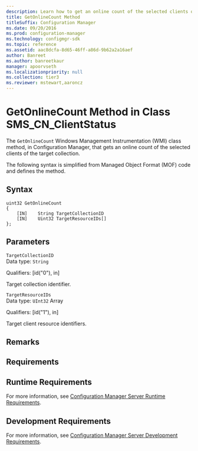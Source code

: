```yaml
---
description: Learn how to get an online count of the selected clients of the target collection using GetOnlineCount class method.
title: GetOnlineCount Method
titleSuffix: Configuration Manager
ms.date: 09/20/2016
ms.prod: configuration-manager
ms.technology: configmgr-sdk
ms.topic: reference
ms.assetid: aac8dcfa-8d65-46ff-a86d-9b62a2a16aef
author: Banreet
ms.author: banreetkaur
manager: apoorvseth
ms.localizationpriority: null
ms.collection: tier3
ms.reviewer: mstewart,aaroncz 
---
```

# GetOnlineCount Method in Class SMS_CN_ClientStatus
The `GetOnlineCount` Windows Management Instrumentation (WMI) class method, in Configuration Manager, that gets an online count of the selected clients of the target collection.  

 The following syntax is simplified from Managed Object Format (MOF) code and defines the method.  

## Syntax  

```  
uint32 GetOnlineCount  
{  
    [IN]    String TargetCollectionID  
    [IN]    Uint32 TargetResourceIDs[]  
};  
```  

## Parameters  
 `TargetCollectionID`  
 Data type: `String`  

 Qualifiers: [id("0"), in]  

 Target collection identifier.  

 `TargetResourceIDs`  
 Data type: `UInt32` Array  

 Qualifiers: [id("1"), in]  

 Target client resource identifiers.  

## Remarks  

## Requirements  

## Runtime Requirements  
 For more information, see [Configuration Manager Server Runtime Requirements](../../../../../develop/core/reqs/server-runtime-requirements.md).  

## Development Requirements  
 For more information, see [Configuration Manager Server Development Requirements](../../../../../develop/core/reqs/server-development-requirements.md).

